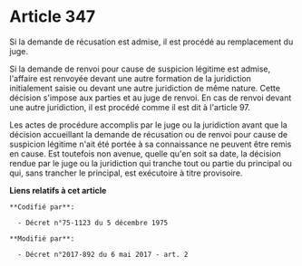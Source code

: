 # Article 347

Si la demande de récusation est admise, il est procédé au remplacement du juge.

Si la demande de renvoi pour cause de suspicion légitime est admise, l'affaire est renvoyée devant une autre formation de la
juridiction initialement saisie ou devant une autre juridiction de même nature. Cette décision s'impose aux parties et au
juge de renvoi. En cas de renvoi devant une autre juridiction, il est procédé comme il est dit à l'article 97.

Les actes de procédure accomplis par le juge ou la juridiction avant que la décision accueillant la demande de récusation ou
de renvoi pour cause de suspicion légitime n'ait été portée à sa connaissance ne peuvent être remis en cause. Est toutefois
non avenue, quelle qu'en soit sa date, la décision rendue par le juge ou la juridiction qui tranche tout ou partie du
principal ou qui, sans trancher le principal, est exécutoire à titre provisoire.

**Liens relatifs à cet article**

	**Codifié par**:

	  - Décret n°75-1123 du 5 décembre 1975

	**Modifié par**:

	  - Décret n°2017-892 du 6 mai 2017 - art. 2
